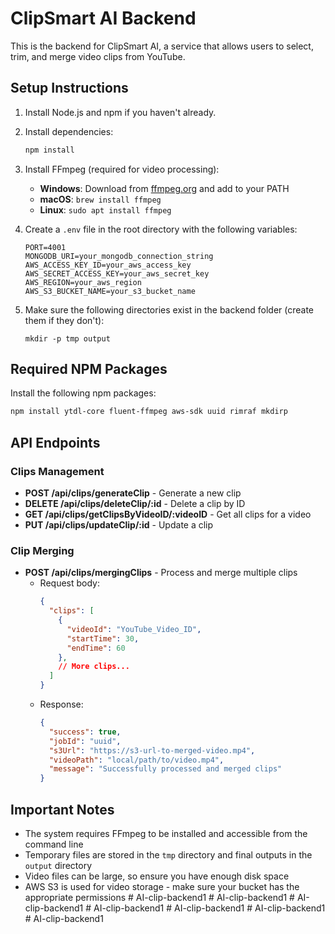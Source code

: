 # ClipSmart AI Backend

This is the backend for ClipSmart AI, a service that allows users to select, trim, and merge video clips from YouTube.

## Setup Instructions

1. Install Node.js and npm if you haven't already.
2. Install dependencies:
   ```bash
   npm install
   ```

3. Install FFmpeg (required for video processing):
   - **Windows**: Download from [ffmpeg.org](https://ffmpeg.org/download.html) and add to your PATH
   - **macOS**: `brew install ffmpeg`
   - **Linux**: `sudo apt install ffmpeg`

4. Create a `.env` file in the root directory with the following variables:
   ```
   PORT=4001
   MONGODB_URI=your_mongodb_connection_string
   AWS_ACCESS_KEY_ID=your_aws_access_key
   AWS_SECRET_ACCESS_KEY=your_aws_secret_key
   AWS_REGION=your_aws_region
   AWS_S3_BUCKET_NAME=your_s3_bucket_name
   ```

5. Make sure the following directories exist in the backend folder (create them if they don't):
   ```
   mkdir -p tmp output
   ```

## Required NPM Packages

Install the following npm packages:
```bash
npm install ytdl-core fluent-ffmpeg aws-sdk uuid rimraf mkdirp
```

## API Endpoints

### Clips Management

- **POST /api/clips/generateClip** - Generate a new clip
- **DELETE /api/clips/deleteClip/:id** - Delete a clip by ID
- **GET /api/clips/getClipsByVideoID/:videoID** - Get all clips for a video
- **PUT /api/clips/updateClip/:id** - Update a clip

### Clip Merging

- **POST /api/clips/mergingClips** - Process and merge multiple clips
  - Request body:
    ```json
    {
      "clips": [
        {
          "videoId": "YouTube_Video_ID",
          "startTime": 30,
          "endTime": 60
        },
        // More clips...
      ]
    }
    ```
  - Response:
    ```json
    {
      "success": true,
      "jobId": "uuid",
      "s3Url": "https://s3-url-to-merged-video.mp4",
      "videoPath": "local/path/to/video.mp4",
      "message": "Successfully processed and merged clips"
    }
    ```

## Important Notes

- The system requires FFmpeg to be installed and accessible from the command line
- Temporary files are stored in the `tmp` directory and final outputs in the `output` directory
- Video files can be large, so ensure you have enough disk space
- AWS S3 is used for video storage - make sure your bucket has the appropriate permissions #   A I - c l i p - b a c k e n d 1  
 #   A I - c l i p - b a c k e n d 1  
 #   A I - c l i p - b a c k e n d 1  
 #   A I - c l i p - b a c k e n d 1  
 #   A I - c l i p - b a c k e n d 1  
 #   A I - c l i p - b a c k e n d 1  
 #   A I - c l i p - b a c k e n d 1  
 
